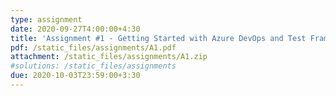 ```yaml
---
type: assignment
date: 2020-09-27T4:00:00+4:30
title: 'Assignment #1 - Getting Started with Azure DevOps and Test Framework'
pdf: /static_files/assignments/A1.pdf
attachment: /static_files/assignments/A1.zip
#solutions: /static_files/assignments
due: 2020-10-03T23:59:00+3:30
---
```

